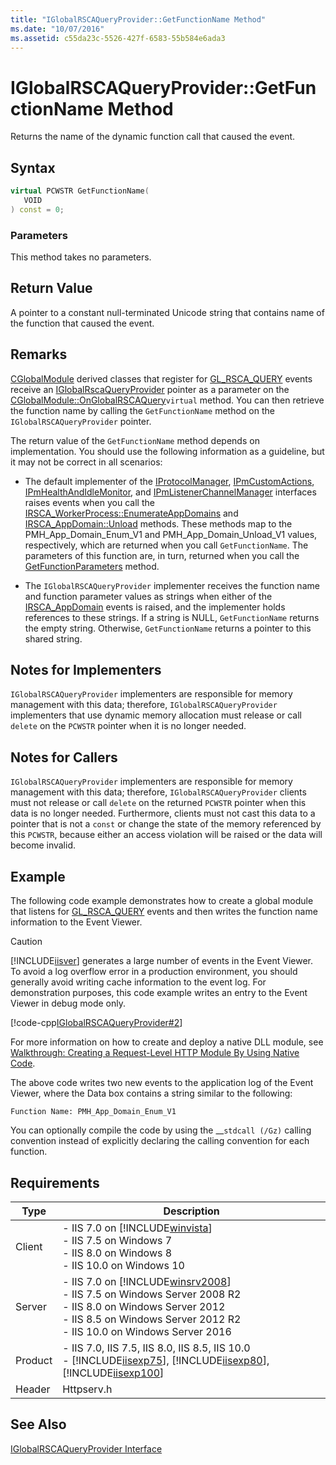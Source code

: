```yaml
---
title: "IGlobalRSCAQueryProvider::GetFunctionName Method"
ms.date: "10/07/2016"
ms.assetid: c55da23c-5526-427f-6583-55b584e6ada3
---
```

# IGlobalRSCAQueryProvider::GetFunctionName Method
Returns the name of the dynamic function call that caused the event.  
  
## Syntax  
  
```cpp  
virtual PCWSTR GetFunctionName(  
   VOID  
) const = 0;  
```  
  
### Parameters  
 This method takes no parameters.  
  
## Return Value  
 A pointer to a constant null-terminated Unicode string that contains name of the function that caused the event.  
  
## Remarks  
 [CGlobalModule](../../web-development-reference/native-code-api-reference/cglobalmodule-class.md) derived classes that register for [GL_RSCA_QUERY](../../web-development-reference/native-code-api-reference/request-processing-constants.md) events receive an [IGlobalRscaQueryProvider](../../web-development-reference/native-code-api-reference/iglobalrscaqueryprovider-interface.md) pointer as a parameter on the [CGlobalModule::OnGlobalRSCAQuery](../../web-development-reference/native-code-api-reference/cglobalmodule-onglobalrscaquery-method.md)`virtual` method. You can then retrieve the function name by calling the `GetFunctionName` method on the `IGlobalRSCAQueryProvider` pointer.  
  
 The return value of the `GetFunctionName` method depends on implementation. You should use the following information as a guideline, but it may not be correct in all scenarios:  
  
-   The default implementer of the [IProtocolManager](../../web-development-reference/native-code-api-reference/iprotocolmanager-interface.md), [IPmCustomActions](../../web-development-reference/native-code-api-reference/ipmcustomactions-interface.md), [IPmHealthAndIdleMonitor](../../web-development-reference/native-code-api-reference/ipmhealthandidlemonitor-interface.md), and [IPmListenerChannelManager](../../web-development-reference/native-code-api-reference/ipmlistenerchannelmanager-interface.md) interfaces raises events when you call the [IRSCA_WorkerProcess::EnumerateAppDomains](https://msdn.microsoft.com/en-us/8be86f01-4f15-4f9c-8b65-aec64061d497) and [IRSCA_AppDomain::Unload](https://msdn.microsoft.com/en-us/f6e9a6a6-3029-4bbe-8454-b82b2e4b2bfb) methods. These methods map to the PMH_App_Domain_Enum_V1 and PMH_App_Domain_Unload_V1 values, respectively, which are returned when you call `GetFunctionName`. The parameters of this function are, in turn, returned when you call the [GetFunctionParameters](../../web-development-reference/native-code-api-reference/iglobalrscaqueryprovider-getfunctionparameters-method.md) method.  
  
-   The `IGlobalRSCAQueryProvider` implementer receives the function name and function parameter values as strings when either of the [IRSCA_AppDomain](https://msdn.microsoft.com/en-us/0ac45ca7-4e5c-4ac2-9152-42465f4511fa) events is raised, and the implementer holds references to these strings. If a string is NULL, `GetFunctionName` returns the empty string. Otherwise, `GetFunctionName` returns a pointer to this shared string.  
  
## Notes for Implementers  
 `IGlobalRSCAQueryProvider` implementers are responsible for memory management with this data; therefore, `IGlobalRSCAQueryProvider` implementers that use dynamic memory allocation must release or call `delete` on the `PCWSTR` pointer when it is no longer needed.  
  
## Notes for Callers  
 `IGlobalRSCAQueryProvider` implementers are responsible for memory management with this data; therefore, `IGlobalRSCAQueryProvider` clients must not release or call `delete` on the returned `PCWSTR` pointer when this data is no longer needed. Furthermore, clients must not cast this data to a pointer that is not a `const` or change the state of the memory referenced by this `PCWSTR`, because either an access violation will be raised or the data will become invalid.  
  
## Example  
 The following code example demonstrates how to create a global module that listens for [GL_RSCA_QUERY](../../web-development-reference/native-code-api-reference/request-processing-constants.md) events and then writes the function name information to the Event Viewer.  
  
> [!CAUTION]
>  [!INCLUDE[iisver](../../wmi-provider/includes/iisver-md.md)] generates a large number of events in the Event Viewer. To avoid a log overflow error in a production environment, you should generally avoid writing cache information to the event log. For demonstration purposes, this code example writes an entry to the Event Viewer in debug mode only.  
  
 [!code-cpp[IGlobalRSCAQueryProvider#2](../../../samples/snippets/cpp/VS_Snippets_IIS/IIS7/IGlobalRSCAQueryProvider/cpp/GetFunctionName.cpp#2)]  
  
 For more information on how to create and deploy a native DLL module, see [Walkthrough: Creating a Request-Level HTTP Module By Using Native Code](../../web-development-reference/native-code-development-overview/walkthrough-creating-a-request-level-http-module-by-using-native-code.md).  
  
 The above code writes two new events to the application log of the Event Viewer, where the Data box contains a string similar to the following:  
  
```  
Function Name: PMH_App_Domain_Enum_V1  
```  
  
 You can optionally compile the code by using the __`stdcall (/Gz)` calling convention instead of explicitly declaring the calling convention for each function.  
  
## Requirements  
  
|Type|Description|  
|----------|-----------------|  
|Client|-   IIS 7.0 on [!INCLUDE[winvista](../../wmi-provider/includes/winvista-md.md)]<br />-   IIS 7.5 on Windows 7<br />-   IIS 8.0 on Windows 8<br />-   IIS 10.0 on Windows 10|  
|Server|-   IIS 7.0 on [!INCLUDE[winsrv2008](../../wmi-provider/includes/winsrv2008-md.md)]<br />-   IIS 7.5 on Windows Server 2008 R2<br />-   IIS 8.0 on Windows Server 2012<br />-   IIS 8.5 on Windows Server 2012 R2<br />-   IIS 10.0 on Windows Server 2016|  
|Product|-   IIS 7.0, IIS 7.5, IIS 8.0, IIS 8.5, IIS 10.0<br />-   [!INCLUDE[iisexp75](../../web-development-reference/native-code-api-reference/includes/iisexp75-md.md)], [!INCLUDE[iisexp80](../../web-development-reference/native-code-api-reference/includes/iisexp80-md.md)], [!INCLUDE[iisexp100](../../web-development-reference/native-code-api-reference/includes/iisexp100-md.md)]|  
|Header|Httpserv.h|  
  
## See Also  
 [IGlobalRSCAQueryProvider Interface](../../web-development-reference/native-code-api-reference/iglobalrscaqueryprovider-interface.md)